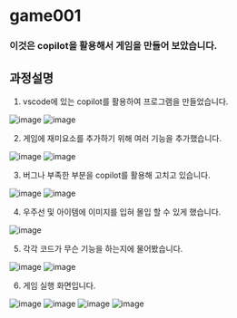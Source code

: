 # game001

### 이것은 copilot을 활용해서 게임을 만들어 보았습니다.
## 과정설명

1. vscode에 있는 copilot를 활용하여 프로그램을 만들었습니다.

![image](https://github.com/user-attachments/assets/45f5613d-a4bf-4cbb-abd8-faaf58f936b6)
![image](https://github.com/user-attachments/assets/244e20c9-34c4-478e-a73e-ffac50bee4f2)

2. 게임에 재미요소를 추가하기 위해 여러 기능을 추가했습니다.

![image](https://github.com/user-attachments/assets/5167ded0-caba-4478-913a-510a023d210b)
![image](https://github.com/user-attachments/assets/d6415491-92ee-4d3f-a5c6-cb301c66fbdf)

3. 버그나 부족한 부분을 copilot를 활용해 고치고 있습니다.

![image](https://github.com/user-attachments/assets/98fdb3ad-83b9-4e22-9847-8249cc781266)
![image](https://github.com/user-attachments/assets/236a111a-e923-45fd-b4f3-ba7477111a5e)

4. 우주선 및 아이템에 이미지를 입혀 몰입 할 수 있게 했습니다. 

![image](https://github.com/user-attachments/assets/38e5ddef-fbda-4bff-beb0-7625174539a8)


5. 각각 코드가 무슨 기능을 하는지에 물어봤습니다.

![image](https://github.com/user-attachments/assets/f2e63d33-e634-4b5a-a301-c7a0c50ab5ac)
![image](https://github.com/user-attachments/assets/551d1904-ad03-46bf-b565-f218f81529ec)

6. 게임 실행 화면입니다.

![image](https://github.com/user-attachments/assets/41e0616b-18ce-4bf9-b0e1-378a4d732301)
![image](https://github.com/user-attachments/assets/2bf7128f-24d6-49ee-a41d-d687f242a9b6)
![image](https://github.com/user-attachments/assets/6e78b269-a997-4f33-8a7e-a4b687f3a8ec)
![image](https://github.com/user-attachments/assets/afef08ad-2c7d-445e-89c1-7f2a089b789c)




